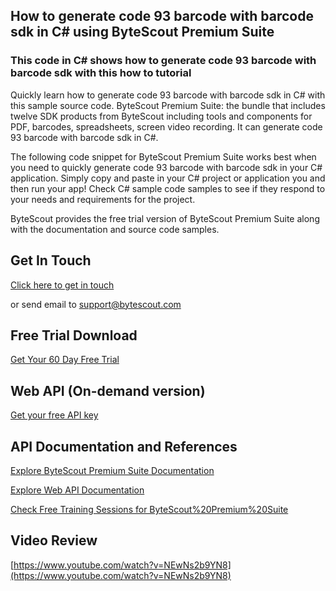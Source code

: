 ## How to generate code 93 barcode with barcode sdk in C# using ByteScout Premium Suite

### This code in C# shows how to generate code 93 barcode with barcode sdk with this how to tutorial

Quickly learn how to generate code 93 barcode with barcode sdk in C# with this sample source code. ByteScout Premium Suite: the bundle that includes twelve SDK products from ByteScout including tools and components for PDF, barcodes, spreadsheets, screen video recording. It can generate code 93 barcode with barcode sdk in C#.

The following code snippet for ByteScout Premium Suite works best when you need to quickly generate code 93 barcode with barcode sdk in your C# application.  Simply copy and paste in your C# project or application you and then run your app! Check C# sample code samples to see if they respond to your needs and requirements for the project.

ByteScout provides the free trial version of ByteScout Premium Suite along with the documentation and source code samples.

## Get In Touch

[Click here to get in touch](https://bytescout.zendesk.com/hc/en-us/requests/new?subject=ByteScout%20Premium%20Suite%20Question)

or send email to [support@bytescout.com](mailto:support@bytescout.com?subject=ByteScout%20Premium%20Suite%20Question) 

## Free Trial Download

[Get Your 60 Day Free Trial](https://bytescout.com/download/web-installer?utm_source=github-readme)

## Web API (On-demand version)

[Get your free API key](https://pdf.co/documentation/api?utm_source=github-readme)

## API Documentation and References

[Explore ByteScout Premium Suite Documentation](https://bytescout.com/documentation/index.html?utm_source=github-readme)

[Explore Web API Documentation](https://pdf.co/documentation/api?utm_source=github-readme)

[Check Free Training Sessions for ByteScout%20Premium%20Suite](https://academy.bytescout.com/)

## Video Review

[https://www.youtube.com/watch?v=NEwNs2b9YN8](https://www.youtube.com/watch?v=NEwNs2b9YN8)